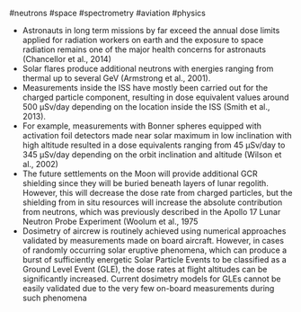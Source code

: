 #neutrons #space #spectrometry #aviation #physics 
- Astronauts in long term missions by far exceed the annual dose limits applied for radiation workers on earth and the exposure to space radiation remains one of the major health concerns for astronauts (Chancellor et al., 2014)
- Solar flares produce additional neutrons with energies ranging from thermal up to several GeV (Armstrong et al., 2001).
- Measurements inside the ISS have mostly been carried out for the charged particle component, resulting in dose equivalent values around 500 µSv/day depending on the location inside the ISS (Smith et al., 2013).
- For example, measurements with Bonner spheres equipped with activation foil detectors made near solar maximum in low inclination with high altitude resulted in a dose equivalents ranging from 45 µSv/day to 345 µSv/day depending on the orbit inclination and altitude (Wilson et al., 2002)
- The future settlements on the Moon will provide additional GCR shielding since they will be buried beneath layers of lunar regolith. However, this will decrease the dose rate from charged particles, but the shielding from in situ resources will increase the absolute contribution from neutrons, which was previously described in the Apollo 17 Lunar Neutron Probe Experiment (Woolum et al., 1975
- Dosimetry of aircrew is routinely achieved using numerical approaches validated by measurements made on board aircraft. However, in cases of randomly occurring solar eruptive phenomena, which can produce a burst of sufficiently energetic Solar Particle Events to be classified as a Ground Level Event (GLE), the dose rates at flight altitudes can be significantly increased. Current dosimetry models for GLEs cannot be easily validated due to the very few on-board measurements during such phenomena
